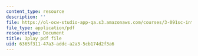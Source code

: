 ```yaml
---
content_type: resource
description: ''
file: https://ol-ocw-studio-app-qa.s3.amazonaws.com/courses/3-091sc-introduction-to-solid-state-chemistry-fall-2010/6365f31147a3addca2a35cb174d2f3a6_qKh4mOlEZpE.pdf
file_type: application/pdf
resourcetype: Document
title: 3play pdf file
uid: 6365f311-47a3-addc-a2a3-5cb174d2f3a6
---
```

